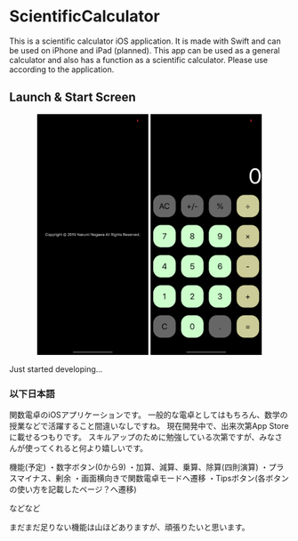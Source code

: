 # ScientificCalculator

This is a scientific calculator iOS application. It is made with Swift and can be used on iPhone and iPad (planned).
This app can be used as a general calculator and also has a function as a scientific calculator.
Please use according to the application.

## Launch & Start Screen
<div style="text-align: center;">
<img src="src/LaunchScreen.png" width="200" />   <img src="src/StartScreen.png" width="200" />
</div>

Just started developing...


### 以下日本語
  関数電卓のiOSアプリケーションです。
一般的な電卓としてはもちろん、数学の授業などで活躍すること間違いなしですね。
現在開発中で、出来次第App Storeに載せるつもりです。
スキルアップのために勉強している次第ですが、みなさんが使ってくれると何より嬉しいです。

機能(予定)
・数字ボタン(0から9)
・加算、減算、乗算、除算(四則演算)
・プラスマイナス、剰余
・画面横向きで関数電卓モードへ遷移
・Tipsボタン(各ボタンの使い方を記載したページ？へ遷移)

などなど

まだまだ足りない機能は山ほどありますが、頑張りたいと思います。

